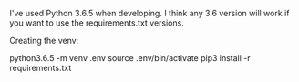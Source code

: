 I've used Python 3.6.5 when developing. I think any 3.6 version will work if you want to use the requirements.txt versions. 

Creating the venv: 

python3.6.5 -m venv .env 
source .env/bin/activate 
pip3 install -r requirements.txt
